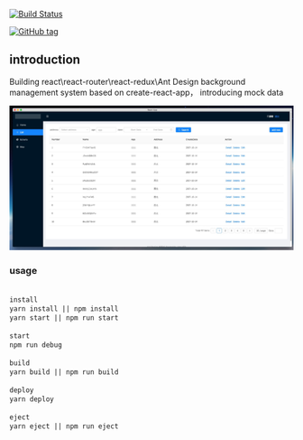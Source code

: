 [![Build Status](https://travis-ci.org/olivianate/react-spa.svg?branch=master)](https://travis-ci.org/olivianate/react-spa)

[![GitHub tag](https://img.shields.io/github/tag/olivianate/react-spa.svg)]()

## introduction

Building react\react-router\react-redux\Ant Design background management system based on create-react-app， introducing mock data

![image](https://github.com/olivianate/react-spa/blob/master/Screenshots/screen.png)


### usage
```

install
yarn install || npm install
yarn start || npm run start

start
npm run debug

build
yarn build || npm run build

deploy
yarn deploy

eject
yarn eject || npm run eject


```

